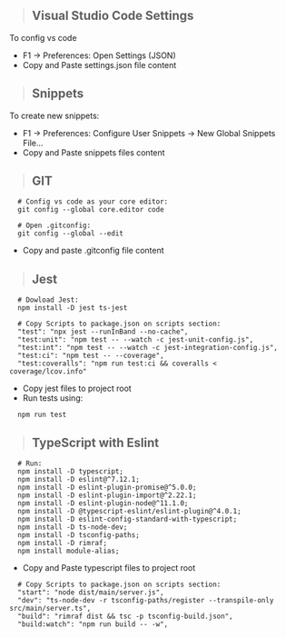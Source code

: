> ## Visual Studio Code Settings
To config vs code
- F1 -> Preferences: Open Settings (JSON)
- Copy and Paste settings.json file content

> ## Snippets
To create new snippets:
- F1 -> Preferences: Configure User Snippets -> New Global Snippets File...
- Copy and Paste snippets files content

> ## GIT
```
  # Config vs code as your core editor:
  git config --global core.editor code
  
  # Open .gitconfig:
  git config --global --edit
```
- Copy and paste .gitconfig file content
> ## Jest
```
  # Dowload Jest:
  npm install -D jest ts-jest
```
```
  # Copy Scripts to package.json on scripts section:
  "test": "npx jest --runInBand --no-cache",
  "test:unit": "npm test -- --watch -c jest-unit-config.js",
  "test:int": "npm test -- --watch -c jest-integration-config.js",
  "test:ci": "npm test -- --coverage",
  "test:coveralls": "npm run test:ci && coveralls < coverage/lcov.info"
```
- Copy jest files to project root
- Run tests using:
```
  npm run test
```

> ## TypeScript with Eslint 
```
  # Run:
  npm install -D typescript;
  npm install -D eslint@^7.12.1;
  npm install -D eslint-plugin-promise@^5.0.0;
  npm install -D eslint-plugin-import@^2.22.1;
  npm install -D eslint-plugin-node@^11.1.0;
  npm install -D @typescript-eslint/eslint-plugin@^4.0.1;
  npm install -D eslint-config-standard-with-typescript;
  npm install -D ts-node-dev;
  npm install -D tsconfig-paths;
  npm install -D rimraf;
  npm install module-alias;
```
- Copy and Paste typescript files to project root
```
  # Copy Scripts to package.json on scripts section:
  "start": "node dist/main/server.js",
  "dev": "ts-node-dev -r tsconfig-paths/register --transpile-only src/main/server.ts",
  "build": "rimraf dist && tsc -p tsconfig-build.json",
  "build:watch": "npm run build -- -w",
```
